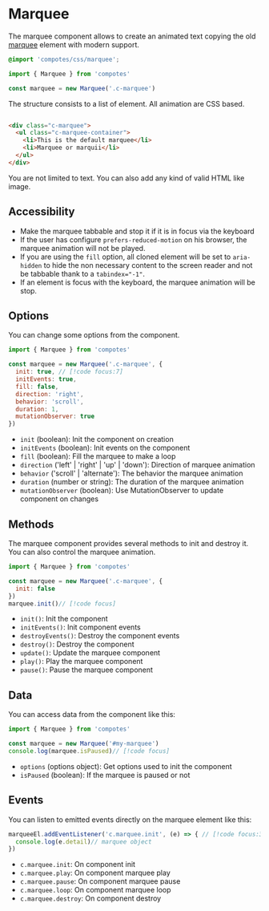 # Marquee

The marquee component allows to create an animated text copying the old [marquee](https://developer.mozilla.org/fr/docs/Web/HTML/Element/marquee) element with modern support.

```scss
@import 'compotes/css/marquee';
```

```js
import { Marquee } from 'compotes'

const marquee = new Marquee('.c-marquee')
```

The structure consists to a list of element. All animation are CSS based.

```html

<div class="c-marquee">
  <ul class="c-marquee-container">
    <li>This is the default marquee</li>
    <li>Marquee or marquii</li>
  </ul>
</div>
```

You are not limited to text. You can also add any kind of valid HTML like image.

## Accessibility

- Make the marquee tabbable and stop it if it is in focus via the keyboard
- If the user has configure `prefers-reduced-motion` on his browser, the marquee animation will not be played.
- If you are using the `fill` option, all cloned element will be set to `aria-hidden` to hide the non necessary content to the screen reader and not be tabbable thank to a `tabindex="-1"`.
- If an element is focus with the keyboard, the marquee animation will be stop.

## Options

You can change some options from the component.

```js
import { Marquee } from 'compotes'

const marquee = new Marquee('.c-marquee', {
  init: true, // [!code focus:7]
  initEvents: true,
  fill: false,
  direction: 'right',
  behavior: 'scroll',
  duration: 1,
  mutationObserver: true
})
```

- `init` (boolean): Init the component on creation
- `initEvents` (boolean): Init events on the component
- `fill` (boolean): Fill the marquee to make a loop
- `direction` ('left' | 'right' | 'up' | 'down'): Direction of marquee animation
- `behavior` ('scroll' | 'alternate'): The behavior the marquee animation
- `duration` (number or string): The duration of the marquee animation
- `mutationObserver` (boolean): Use MutationObserver to update component on changes

## Methods

The marquee component provides several methods to init and destroy it. You can also control the marquee animation.

```js
import { Marquee } from 'compotes'

const marquee = new Marquee('.c-marquee', {
  init: false
})
marquee.init()// [!code focus]
```

- `init()`: Init the component
- `initEvents()`: Init component events
- `destroyEvents()`: Destroy the component events
- `destroy()`: Destroy the component
- `update()`: Update the marquee component
- `play()`: Play the marquee component
- `pause()`: Pause the marquee component

## Data

You can access data from the component like this:

```js
import { Marquee } from 'compotes'

const marquee = new Marquee('#my-marquee')
console.log(marquee.isPaused)// [!code focus]
```

- `options` (options object): Get options used to init the component
- `isPaused` (boolean): If the marquee is paused or not

## Events

You can listen to emitted events directly on the marquee element like this:

```js
marqueeEl.addEventListener('c.marquee.init', (e) => { // [!code focus:3]
  console.log(e.detail)// marquee object
})
```

- `c.marquee.init`: On component init
- `c.marquee.play`: On component marquee play
- `c.marquee.pause`: On component marquee pause
- `c.marquee.loop`: On component marquee loop
- `c.marquee.destroy`: On component destroy
